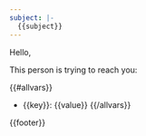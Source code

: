 ```yaml
---
subject: |-
  {{subject}}
---
```

Hello,

This person is trying to reach you:

{{#allvars}}
  * {{key}}: {{value}}
{{/allvars}}

{{footer}}
